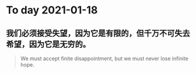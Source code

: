 
# To day 2021-01-18


## 我们必须接受失望，因为它是有限的，但千万不可失去希望，因为它是无穷的。
>  We must accept finite disappointment, but we must never lose infinite hope. 

    